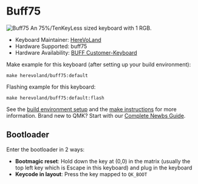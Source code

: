 # Buff75

![Buff75](https://imgur.com/pQfzIZr.jpg)
An 75%/TenKeyLess sized keyboard with 1 RGB.

* Keyboard Maintainer: [HereVoLand](https://github.com/Vem-596)
* Hardware Supported: buff75
* Hardware Availability: [BUFF Customer-Keyboard](https://shop107132374.taobao.com)

Make example for this keyboard (after setting up your build environment):

    make herevoland/buff75:default
Flashing example for this keyboard:

    make herevoland/buff75:default:flash

See the [build environment setup](https://docs.qmk.fm/#/getting_started_build_tools) and the [make instructions](https://docs.qmk.fm/#/getting_started_make_guide) for more information. Brand new to QMK? Start with our [Complete Newbs Guide](https://docs.qmk.fm/#/newbs).

## Bootloader

Enter the bootloader in 2 ways:

- **Bootmagic reset**: Hold down the key at (0,0) in the matrix (usually the top left key which is Escape in this keyboard) and plug in the keyboard
- **Keycode in layout**: Press the key mapped to `QK_BOOT` 
